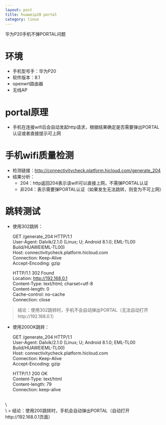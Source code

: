 ```yaml
---
layout: post
title: huaweip20 portal
category: linux
---
```


华为P20手机不弹PORTAL问题

<!-- more -->


# 环境

- 手机型号手：华为P20
- 软件版本：8.1
- openwrt路由器
- 无线AP


# portal原理

- 手机在连接wifi后会自动发起http请求，根据结果确定是否需要弹出PORTAL认证或者直接提示可上网

# 手机wifi质量检测
- 检测链接：http://connectivitycheck.platform.hicloud.com/generate_204
- 结果分析：
    - 204：http返回204表示该wifi可以直接上网，不需弹PORTAL认证
    - 非204：表示需要弹PORTAL认证（如果发生无法跳转，则变为不可上网）

# 跳转测试
- 使用302跳转：

    GET /generate_204 HTTP/1.1<br>
User-Agent: Dalvik/2.1.0 (Linux; U; Android 8.1.0; EML-TL00 Build/HUAWEIEML-TL00)<br>
Host: connectivitycheck.platform.hicloud.com<br>
Connection: Keep-Alive<br>
Accept-Encoding: gzip<br>

    HTTP/1.1 302 Found<br>
Location: http://192.168.0.1<br>
Content-Type: text/html; charset=utf-8<br>
Content-length: 0<br>
Cache-control: no-cache<br>
Connection: close<br>

> 结论：使用302跳转时，手机不会自动弹出PORTAL（无法自动打开http://192.168.0.1）

- 使用200OK跳转：

    GET /generate_204 HTTP/1.1<br>
User-Agent: Dalvik/2.1.0 (Linux; U; Android 8.1.0; EML-TL00 Build/HUAWEIEML-TL00)<br>
Host: connectivitycheck.platform.hicloud.com<br>
Connection: Keep-Alive<br>
Accept-Encoding: gzip<br>

    HTTP/1.1 200 OK<br>
Content-Type: text/html<br>
Content-length: 79<br>
Connection: keep-alive<br>
<br>
\<!DOCTYPE html><br>
\<script>top.self.location.href=http://192.168.0.1\</script>
> 结论：使用200跳转时，手机会自动弹出PORTAL（自动打开http://192.168.0.1页面）
